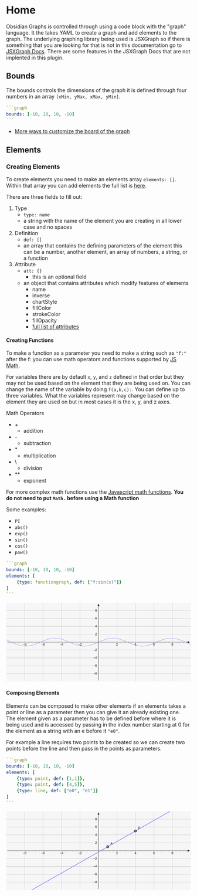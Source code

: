 # Home

Obsidian Graphs is controlled through using a code block with the "graph" language. It the takes YAML to create a graph and add elements to the graph. The underlying graphing library being used is JSXGraph so if there is something that you are looking for that is not in this documentation go to [JSXGraph Docs](https://jsxgraph.org/wp/docs/index.html). There are some features in the JSXGraph Docs that are not implented in this plugin.

## Bounds

The bounds controls the dimensions of the graph it is defined through four numbers in an array `[xMin, yMax, xMax, yMin]`.

````yaml
```graph
bounds: [-10, 10, 10, -10]
```
````

* [More ways to customize the board of the graph](Board)

## Elements

### Creating Elements

To create elements you need to make an elements array `elements: []`. Within that array you can add elements the full list is [here](Elements).

There are three fields to fill out:

1. Type
	* `type: name`
	*  a string with the name of the element you are creating in all lower case and no spaces
2.  Definition 
	* `def: []`
	*  an array that contains the defining parameters of the element this can be a number, another element, an array of numbers, a string, or a function
1. Attribute
	* `att: {}`
        * this is an optional field
	* an object that contains attributes which modify features of elements
		* name
		* inverse
		* chartStyle
		* fillColor
		* strokeColor
		* fillOpacity
		* [full list of attributes](Attributes)
		
#### Creating Functions

To make a function as a parameter you need to make a string such as `"f:"` after the f: you can use math operators and functions supported by [JS Math](https://developer.mozilla.org/en-US/docs/Web/JavaScript/Reference/Global_Objects/Math). 

For variables there are by default `x`, `y`, and `z` defined in that order but they may not be used based on the element that they are being used on. You can change the name of the variable by doing `f(a,b,c):`.  You can define up to three variables. What the variables represent may change based on the element they are used on but in most cases it is the x, y, and z axes.

Math Operators
* \+
	* addition
* \-
	* subtraction
*  \*
	* multiplication
* \
	* division
* \*\*
	* exponent

For more complex math functions use the [Javascript math functions](https://developer.mozilla.org/en-US/docs/Web/JavaScript/Reference/Global_Objects/Math). __You do not need to put `Math.` before using a Math function__

Some examples:
* `PI`
* `abs()`
* `exp()`
* `sin()`
* `cos()`
* `pow()`

````yaml
```graph
bounds: [-10, 10, 10, -10]
elements: [
	{type: functiongraph, def: ["f:sin(x)"]}
]
```
````

![creatingFunctions](./imgs/Functiongraph-graph-1.png)

#### Composing Elements
Elements can be composed to make other elements if an elements takes a point or line as a parameter then you can give it an already existing one. The element given as a parameter has to be defined before where it is being used and is accessed by passing in the index number starting at 0 for the element as a string with an e before it `"e0"`.

For example a line requires two points to be created so we can create two points before the line and then pass in the points as parameters.

````yaml
```graph
bounds: [-10, 10, 10, -10]
elements: [
	{type: point, def: [1,1]},
	{type: point, def: [4,5]},
	{type: line, def: ["e0", "e1"]}
]
```
````

![composing](./imgs/Composing-graph-1.png)

